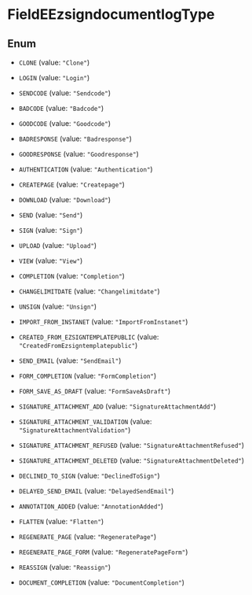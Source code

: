 

# FieldEEzsigndocumentlogType

## Enum


* `CLONE` (value: `"Clone"`)

* `LOGIN` (value: `"Login"`)

* `SENDCODE` (value: `"Sendcode"`)

* `BADCODE` (value: `"Badcode"`)

* `GOODCODE` (value: `"Goodcode"`)

* `BADRESPONSE` (value: `"Badresponse"`)

* `GOODRESPONSE` (value: `"Goodresponse"`)

* `AUTHENTICATION` (value: `"Authentication"`)

* `CREATEPAGE` (value: `"Createpage"`)

* `DOWNLOAD` (value: `"Download"`)

* `SEND` (value: `"Send"`)

* `SIGN` (value: `"Sign"`)

* `UPLOAD` (value: `"Upload"`)

* `VIEW` (value: `"View"`)

* `COMPLETION` (value: `"Completion"`)

* `CHANGELIMITDATE` (value: `"Changelimitdate"`)

* `UNSIGN` (value: `"Unsign"`)

* `IMPORT_FROM_INSTANET` (value: `"ImportFromInstanet"`)

* `CREATED_FROM_EZSIGNTEMPLATEPUBLIC` (value: `"CreatedFromEzsigntemplatepublic"`)

* `SEND_EMAIL` (value: `"SendEmail"`)

* `FORM_COMPLETION` (value: `"FormCompletion"`)

* `FORM_SAVE_AS_DRAFT` (value: `"FormSaveAsDraft"`)

* `SIGNATURE_ATTACHMENT_ADD` (value: `"SignatureAttachmentAdd"`)

* `SIGNATURE_ATTACHMENT_VALIDATION` (value: `"SignatureAttachmentValidation"`)

* `SIGNATURE_ATTACHMENT_REFUSED` (value: `"SignatureAttachmentRefused"`)

* `SIGNATURE_ATTACHMENT_DELETED` (value: `"SignatureAttachmentDeleted"`)

* `DECLINED_TO_SIGN` (value: `"DeclinedToSign"`)

* `DELAYED_SEND_EMAIL` (value: `"DelayedSendEmail"`)

* `ANNOTATION_ADDED` (value: `"AnnotationAdded"`)

* `FLATTEN` (value: `"Flatten"`)

* `REGENERATE_PAGE` (value: `"RegeneratePage"`)

* `REGENERATE_PAGE_FORM` (value: `"RegeneratePageForm"`)

* `REASSIGN` (value: `"Reassign"`)

* `DOCUMENT_COMPLETION` (value: `"DocumentCompletion"`)



